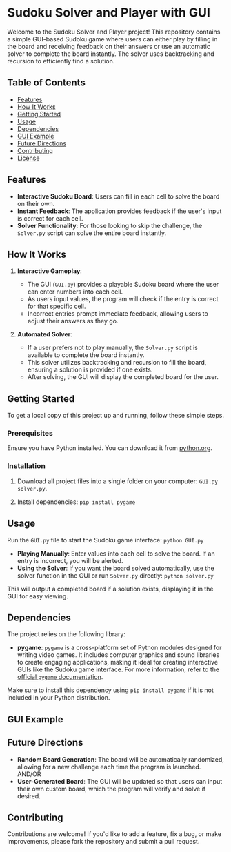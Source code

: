# Sudoku Solver and Player with GUI

Welcome to the Sudoku Solver and Player project! This repository contains a simple GUI-based Sudoku game where users can either play by filling in the board and receiving feedback on their answers or use an automatic solver to complete the board instantly. The solver uses backtracking and recursion to efficiently find a solution.

## Table of Contents

- [Features](#features)
- [How It Works](#how-it-works)
- [Getting Started](#getting-started)
- [Usage](#usage)
- [Dependencies](#dependencies)
- [GUI Example](#GUI-example)
- [Future Directions](#future-directions)
- [Contributing](#contributing)
- [License](#license)

## Features

- **Interactive Sudoku Board**: Users can fill in each cell to solve the board on their own.
- **Instant Feedback**: The application provides feedback if the user's input is correct for each cell.
- **Solver Functionality**: For those looking to skip the challenge, the `Solver.py` script can solve the entire board instantly.

## How It Works

1. **Interactive Gameplay**:
   - The GUI (`GUI.py`) provides a playable Sudoku board where the user can enter numbers into each cell.
   - As users input values, the program will check if the entry is correct for that specific cell.
   - Incorrect entries prompt immediate feedback, allowing users to adjust their answers as they go.

2. **Automated Solver**:
   - If a user prefers not to play manually, the `Solver.py` script is available to complete the board instantly.
   - This solver utilizes backtracking and recursion to fill the board, ensuring a solution is provided if one exists.
   - After solving, the GUI will display the completed board for the user.

## Getting Started

To get a local copy of this project up and running, follow these simple steps.

### Prerequisites

Ensure you have Python installed. You can download it from [python.org](https://www.python.org/downloads/).

### Installation

1. Download all project files into a single folder on your computer: `GUI.py` `solver.py`.

2. Install dependencies:
   `pip install pygame`

## Usage

Run the `GUI.py` file to start the Sudoku game interface:
`python GUI.py`

- **Playing Manually**: Enter values into each cell to solve the board. If an entry is incorrect, you will be alerted.
- **Using the Solver**: If you want the board solved automatically, use the solver function in the GUI or run `Solver.py` directly:
  `python solver.py`
  
This will output a completed board if a solution exists, displaying it in the GUI for easy viewing.

## Dependencies

The project relies on the following library:

- **pygame**: `pygame` is a cross-platform set of Python modules designed for writing video games. It includes computer graphics and sound libraries to create engaging applications, making it ideal for creating interactive GUIs like the Sudoku game interface. For more information, refer to the [official `pygame` documentation](https://www.pygame.org/docs/).

Make sure to install this dependency using `pip install pygame` if it is not included in your Python distribution.

## GUI Example


## Future Directions

- **Random Board Generation**: The board will be automatically randomized, allowing for a new challenge each time the program is launched.
AND/OR
- **User-Generated Board**: The GUI will be updated so that users can input their own custom board, which the program will verify and solve if desired.

## Contributing

Contributions are welcome! If you'd like to add a feature, fix a bug, or make improvements, please fork the repository and submit a pull request.


